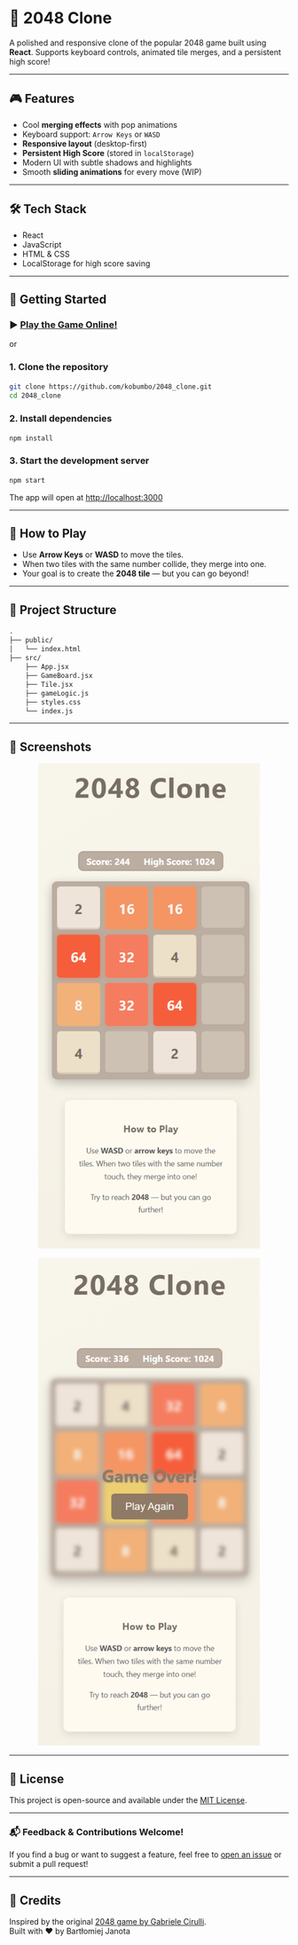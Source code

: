 # 🧠 2048 Clone

A polished and responsive clone of the popular 2048 game built using **React**. Supports keyboard controls, animated tile merges, and a persistent high score!

---

## 🎮 Features

- Cool **merging effects** with pop animations
- Keyboard support: `Arrow Keys` or `WASD`
- **Responsive layout** (desktop-first)
- **Persistent High Score** (stored in `localStorage`)
- Modern UI with subtle shadows and highlights
- Smooth **sliding animations** for every move (WIP)

---

## 🛠️ Tech Stack

- React
- JavaScript
- HTML & CSS
- LocalStorage for high score saving

---

## 🚀 Getting Started

### ▶️ [**Play the Game Online!**](https://kobumbo.github.io/2048_clone/)

 or

### 1. Clone the repository

```bash
git clone https://github.com/kobumbo/2048_clone.git
cd 2048_clone
```

### 2. Install dependencies

```bash
npm install
```

### 3. Start the development server

```bash
npm start
```

The app will open at [http://localhost:3000](http://localhost:3000)

---

## 🎯 How to Play

- Use **Arrow Keys** or **WASD** to move the tiles.
- When two tiles with the same number collide, they merge into one.
- Your goal is to create the **2048 tile** — but you can go beyond!

---

## 📁 Project Structure

```
.
├── public/
│   └── index.html
├── src/
    ├── App.jsx
    ├── GameBoard.jsx
    ├── Tile.jsx
    ├── gameLogic.js
    ├── styles.css
    └── index.js

```

---

## 📸 Screenshots

<p align="center">
  <img src="https://github.com/Kobumbo/images/blob/main/2048_clone/1.png?raw=true" alt="Game Image" width="400"/>
</p>
<p align="center">
  <img src="https://github.com/Kobumbo/images/blob/main/2048_clone/2.png?raw=true" alt="Game End Image" width="400"/>
</p>

---

## 📜 License

This project is open-source and available under the [MIT License](LICENSE).

---

### 📬 Feedback & Contributions Welcome!

If you find a bug or want to suggest a feature, feel free to [open an issue](https://github.com/kobumbo/2048_clone/issues) or submit a pull request!

---

## 🙌 Credits

Inspired by the original [2048 game by Gabriele Cirulli](https://gabrielecirulli.github.io/2048/).  
Built with ❤️ by Bartłomiej Janota
